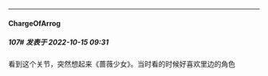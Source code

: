

*****

####  ChargeOfArrog  
##### 107#       发表于 2022-10-15 09:31

看到这个关节，突然想起来《蔷薇少女》。当时看的时候好喜欢里边的角色


